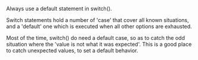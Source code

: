Always use a default statement in switch().

Switch statements hold a number of 'case' that cover all known situations, and a 'default' one which is executed when all other options are exhausted. 

<?php

// Missing default
switch($format) {
    case 'gif' : 
        processGif();
        break 1;
    
    case 'jpeg' : 
        processJpeg();
        break 1;
        
    case 'bmp' :
        throw new UnsupportedFormat($format);
}
// In case $format is not known, then switch is ignored and no processing happens, leading to preparation errors


// switch with default
switch($format) {
    case 'text' : 
        processText();
        break 1;
    
    case 'jpeg' : 
        processJpeg();
        break 1;
        
    case 'rtf' :
        throw new UnsupportedFormat($format);
        
    default :
        throw new UnknownFileFormat($format);
}
// In case $format is not known, an exception is thrown for processing 

?>

Most of the time, switch() do need a default case, so as to catch the odd situation where the 'value is not what it was expected'. This is a good place to catch unexpected values, to set a default behavior. 
